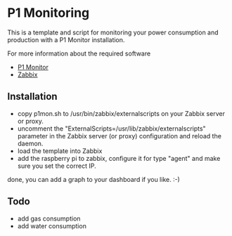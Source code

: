 # P1 Monitoring

This is a template and script for monitoring your power consumption and production with a P1 Monitor installation.

For more information about the required software
- [P1 Monitor](https://www.ztatz.nl/)
- [Zabbix](https://www.zabbix.com/)

## Installation

- copy p1mon.sh to /usr/bin/zabbix/externalscripts on your Zabbix server or proxy.
- uncomment the "ExternalScripts=/usr/lib/zabbix/externalscripts" parameter in the Zabbix server (or proxy) configuration and reload the daemon.
- load the template into Zabbix
- add the raspberry pi to zabbix, configure it for type "agent" and make sure you set the correct IP.

done, you can add a graph to your dashboard if you like. :-)

## Todo
- add gas consumption
- add water consumption
